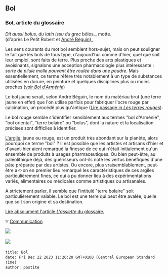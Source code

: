 ## Bol
### Bol, article du glossaire
 _Dit aussi bolus, du latin issu du grec_ bôlos_, motte.  
(d'après Le Petit Robert et [André Béguin](livres.html#beguin))_ 

Les sens courants du mot bol semblent hors-sujet, mais on peut souligner le fait que les bols de tous type, d'aujourd'hui comme d'hier, quel que soit leur emploi, sont faits de terre. Plus proche des arts plastiques et avoisinants, signalons une acception pharmacologie plus intéressante : _sorte de pilule molle pouvant être roulée dans une poudre_. Mais essentiellement, ce terme réfère très notablement à un type de substances utilisées en dorure, en peinture et quelques disciplines plus ou moins proches ([voir _Bol d'Arménie_](boldarmenie.html))

Le bol jaune serait, selon André Béguin, le nom du matériau brut (une terre jaune en effet) que l'on utilise parfois pour fabriquer l'ocre rouge par calcination, un procédé plus qu'antique ([Lire passage in _Les terres rouges_](terresrouges.html#calcination)).

Le bol rouge semble s'identifier sensiblement aux termes "bol d'Arménie", "bol oriental", "terre bolaire" ou "bolus", dont la nature et la localisation précises sont difficiles à identifier.

[L'argile](argile.html), jaune ou rouge, est un produit très abondant sur la planète, alors pourquoi ce terme "bol" ? Il est possible que les artistes et artisans d'hier et d'avant-hier aient remarqué la finesse de ce qui n'était initialement qu'un ensemble de produits à usages pharmaceutiques. Ou bien peut-être, au paléolithique déjà, des guérisseurs ont-ils noté les vertus bénéfiques d'une pâte préparée par des artistes. Ou encore, plus vraisemblablement, peut-être a-t-on en premier lieu remarqué les caractéristiques de ces argiles particulièrement fines, ce qui a pu donner lieu à des expérimentations variés, alimentaires ou médicales comme artistiques ou artisanales.

A strictement parler, il semble que l'intitulé "terre bolaire" soit particulièrement valable. Le bol est une terre qui peut être avalée, quelle que soit son origine et sa destination.

[Lire absolument l'article _L'assiette_ du glossaire.](assiette.html)



![](images/flechebas.gif) [Communication](http://www.artrealite.com/annonceurs.htm) 

[![](https://cbonvin.fr/sites/regie.artrealite.com/visuels/campagne1.png)](index-2.html#20131014)

![](https://cbonvin.fr/sites/regie.artrealite.com/visuels/campagne2.png)
```
title: Bol
date: Fri Dec 22 2023 11:26:20 GMT+0100 (Central European Standard Time)
author: postite
```
